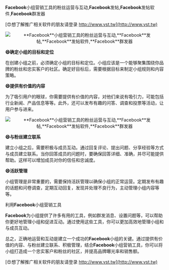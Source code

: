 **Facebook**小组营销工具的粉丝运营与互动,**Facebook**发帖,**Facebook**发帖软件,**Facebook**群发器

[😍想了解推广相关软件的朋友请登录 http://www.vst.tw](http://www.vst.tw)

 <center><img src="https://vst.tw/MP4/tuiguang/png/0.png" alt="**Facebook**小组营销工具的粉丝运营与互动,**Facebook**发帖,**Facebook**发帖软件,**Facebook**群发器"></center>

**😄确定小组的目标和定位**

在创建小组之前，必须确定小组的目标和定位。小组应该是一个能够聚集围绕你品牌的粉丝和忠实客户的社区。确定好目标后，需要根据目标来制定小组规则和内容策略。

**😄提供有价值的内容**

为了吸引用户的眼球，你需要提供有价值的内容，对他们来说有吸引力，可能包括行业新闻、产品信息等等。此外，还可以发布有趣的问答、调查和投票等活动，让用户参与进来。

 <center><img src="https://vst.tw/MP4/tuiguang/png/4.png" alt="**Facebook**小组营销工具的粉丝运营与互动,**Facebook**发帖,**Facebook**发帖软件,**Facebook**群发器"></center>

**😄与粉丝建立联系**

建立小组之后，需要积极与成员互动。通过回复评论、提出问题、分享经验等方式与成员建立联系。当你回答成员的问题时，要确保回答详细、准确，并尽可能提供帮助。这样可以增加成员对你的信任和忠诚度。

**😄活跃管理**

小组管理是非常重要的，需要保持活跃管理以确保小组的正常运营。定期发布有趣的话题和问卷调查，定期互动回复，发现并处理不良行为，主动管理小组内容等等。

利用**Facebook**小组营销工具

**Facebook**为小组提供了许多有用的工具，例如群发消息、设置问题等，可以帮助你更好地管理小组和促进互动。通过使用这些工具，你可以更加高效地管理小组和与成员互动。

总之，正确地运营和互动是建立一个成功的**Facebook**小组的关键。通过提供有价值的内容、与粉丝建立联系、积极管理，结合**Facebook**小组营销工具，你可以将小组打造成一个忠实客户和粉丝的社区，并提高品牌曝光率和销售额。

[😍想了解推广相关软件的朋友请登录 http://www.vst.tw](http://www.vst.tw)



